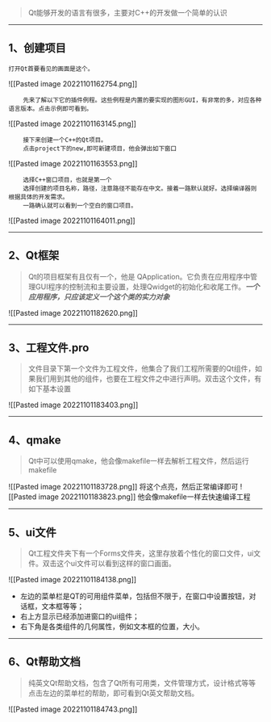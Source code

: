 >Qt能够开发的语言有很多，主要对C++的开发做一个简单的认识

---
## 1、创建项目
	打开Qt首要看见的画面是这个。
	
![[Pasted image 20221101162754.png]]

		先来了解以下它的插件例程。这些例程是内置的要实现的图形GUI，有非常的多，对应各种语言版本。点击示例即可看到。
	
![[Pasted image 20221101163145.png]]

		接下来创建一个C++的Qt项目。
		点击project下的new,即可新建项目，他会弹出如下窗口

![[Pasted image 20221101163553.png]]

		选择C++窗口项目，也就是第一个
		选择创建的项目名称，路径，注意路径不能存在中文。接着一路默认就好。选择编译器则根据具体的开发需求。
		一路确认就可以看到一个空白的窗口项目。

![[Pasted image 20221101164011.png]]


---

## 2、Qt框架
>Qt的项目框架有且仅有一个，他是 QApplication。它负责在应用程序中管理GUI程序的控制流和主要设置，处理Qwidget的初始化和收尾工作。_**一个应用程序，只应该定义一个这个类的实力对象**_

![[Pasted image 20221101182620.png]]

---
## 3、工程文件.pro
>文件目录下第一个文件为工程文件，他集合了我们工程所需要的Qt组件，如果我们用到其他的组件，也要在工程文件之中进行声明。双击这个文件，有如下基本设置



![[Pasted image 20221101183403.png]]

---
## 4、qmake
>Qt中可以使用qmake，他会像makefile一样去解析工程文件，然后运行makefile

![[Pasted image 20221101183728.png]]
将这个点亮，然后正常编译即可
![[Pasted image 20221101183823.png]]
他会像makefile一样去快速编译工程

---
## 5、ui文件
>Qt工程文件夹下有一个Forms文件夹，这里存放着个性化的窗口文件，ui文件。双击这个ui文件可以看到这样的窗口画面。
>
![[Pasted image 20221101184138.png]]


- 左边的菜单栏是QT的可用组件菜单，包括但不限于，在窗口中设置按钮，对话框，文本框等等；
- 右上方显示已经添加进窗口的ui组件；
- 右下角是各类组件的几何属性，例如文本框的位置，大小。

---
## 6、Qt帮助文档
>纯英文Qt帮助文档，包含了Qt所有可用类，文件管理方式，设计格式等等
>点击左边的菜单栏的帮助，即可看到Qt英文帮助文档。

![[Pasted image 20221101184743.png]]

